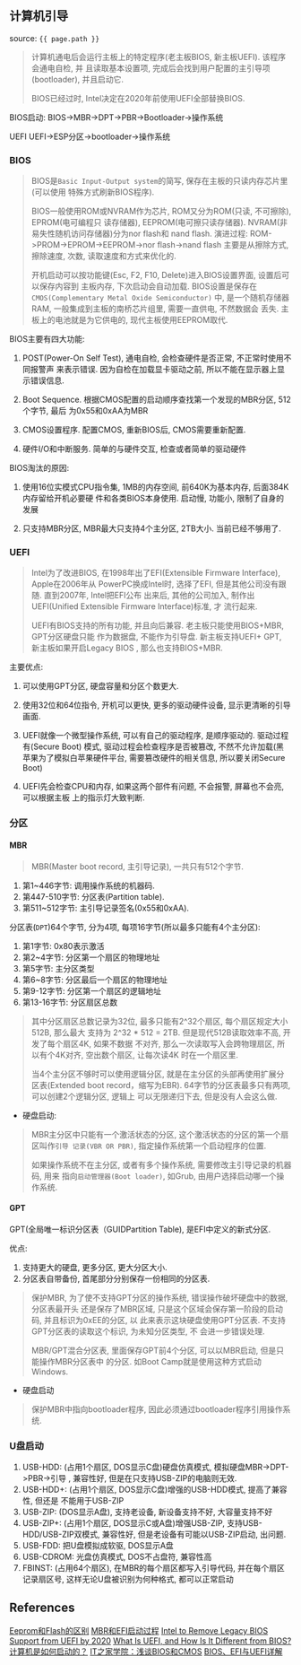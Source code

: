 ## 计算机引导
source: `{{ page.path }}`

> 计算机通电后会运行主板上的特定程序(老主板BIOS, 新主板UEFI). 该程序会通电自检, 并
> 且读取基本设置项, 完成后会找到用户配置的主引导项(bootloader), 并且启动它.
>
> BIOS已经过时, Intel决定在2020年前使用UEFI全部替换BIOS.

BIOS启动:
BIOS->MBR->DPT->PBR->Bootloader->操作系统

UEFI
UEFI->ESP分区->bootloader->操作系统

### BIOS

> BIOS是`Basic Input-Output system`的简写, 保存在主板的只读内存芯片里(可以使用
> 特殊方式刷新BIOS程序).
> 
> BIOS一般使用ROM或NVRAM作为芯片, ROM又分为ROM(只读, 不可擦除), EPROM(电可编程只
> 读存储器), EEPROM(电可擦只读存储器). NVRAM(非易失性随机访问存储器)分为nor flash和
> nand flash. 演进过程:
> ROM->PROM->EPROM->EEPROM->nor flash->nand flash
> 主要是从擦除方式, 擦除速度, 次数, 读取速度和方式来优化的.
> 
> 开机启动可以按功能键(Esc, F2, F10, Delete)进入BIOS设置界面, 设置后可以保存内容到
> 主板内存, 下次启动会自动加载. BIOS设置是保存在`CMOS(Complementary Metal Oxide Semiconductor)`
> 中, 是一个随机存储器RAM, 一般集成到主板的南桥芯片组里, 需要一直供电, 不然数据会
> 丢失. 主板上的电池就是为它供电的, 现代主板使用EEPROM取代.

BIOS主要有四大功能:

1. POST(Power-On Self Test),  通电自检, 会检查硬件是否正常, 不正常时使用不同报警声
    来表示错误. 因为自检在加载显卡驱动之前, 所以不能在显示器上显示错误信息.

2. Boot Sequence. 根据CMOS配置的启动顺序查找第一个发现的MBR分区, 512个字节, 最后
    为0x55和0xAA为MBR

3. CMOS设置程序. 配置CMOS, 重新BIOS后, CMOS需要重新配置.

4. 硬件I/O和中断服务. 简单的与硬件交互, 检查或者简单的驱动硬件

BIOS淘汰的原因:
1. 使用16位实模式CPU指令集, 1MB的内存空间, 前640K为基本内存, 后面384K内存留给开机必要硬
    件和各类BIOS本身使用. 启动慢, 功能小, 限制了自身的发展

2. 只支持MBR分区, MBR最大只支持4个主分区, 2TB大小. 当前已经不够用了.

### UEFI

> Intel为了改进BIOS, 在1998年出了EFI(Extensible Firmware Interface), Apple在2006年从
> PowerPC换成Intel时, 选择了EFI, 但是其他公司没有跟随. 直到2007年, Intel把EFI公布
> 出来后, 其他的公司加入, 制作出UEFI(Unified Extensible Firmware Interface)标准, 才
> 流行起来.
>
> UEFI有BIOS支持的所有功能, 并且向后兼容. 老主板只能使用BIOS+MBR, GPT分区硬盘只能
> 作为数据盘, 不能作为引导盘. 新主板支持UEFI+ GPT, 新主板如果开启Legacy BIOS
> , 那么也支持BIOS+MBR. 

主要优点:

1. 可以使用GPT分区, 硬盘容量和分区个数更大.

2. 使用32位和64位指令, 开机可以更快, 更多的驱动硬件设备, 显示更清晰的引导画面.

3. UEFI就像一个微型操作系统, 可以有自己的驱动程序, 是顺序驱动的. 驱动过程有(Secure Boot)
    模式, 驱动过程会检查程序是否被篡改, 不然不允许加载(黑苹果为了模拟白苹果硬件平台, 
    需要篡改硬件的相关信息, 所以要关闭Secure Boot)

4. UEFI先会检查CPU和内存, 如果这两个部件有问题, 不会报警, 屏幕也不会亮, 可以根据主板
    上的指示灯大致判断.

### 分区

#### MBR

> MBR(Master boot record, 主引导记录), 一共只有512个字节.

1. 第1~446字节: 调用操作系统的机器码.
2. 第447-510字节: 分区表(Partition table).
3. 第511~512字节: 主引导记录签名(0x55和0xAA).

分区表(`DPT`)64个字节, 分为4项, 每项16字节(所以最多只能有4个主分区):

1. 第1字节: 0x80表示激活
2. 第2~4字节: 分区第一个扇区的物理地址
3. 第5字节: 主分区类型
4. 第6~8字节: 分区最后一个扇区的物理地址
5. 第9-12字节: 分区第一个扇区的逻辑地址
6. 第13-16字节: 分区扇区总数

> 其中分区扇区总数记录为32位, 最多只能有2^32个扇区, 每个扇区规定大小512B, 那么最大
> 支持为 2^32 * 512 = 2TB. 但是现代512B读取效率不高, 开发了每个扇区4K, 如果不数据
> 不对齐, 那么一次读取写入会跨物理扇区, 所以有个4K对齐,  空出数个扇区, 让每次读4K
> 时在一个扇区里.
>
> 当4个主分区不够时可以使用逻辑分区, 就是在主分区的头部再使用扩展分区表(Extended
> boot record，缩写为EBR). 64字节的分区表最多只有两项, 可以创建2个逻辑分区, 逻辑上
> 可以无限递归下去, 但是没有人会这么做.

* 硬盘启动:

> MBR主分区中只能有一个激活状态的分区, 这个激活状态的分区的第一个扇区叫作`引导
> 记录(VBR OR PBR)`, 指定操作系统第一个启动程序的位置.
>
> 如果操作系统不在主分区, 或者有多个操作系统, 需要修改主引导记录的机器码, 用来
> 指向`启动管理器(Boot loader)`, 如Grub, 由用户选择启动哪一个操作系统.

#### GPT

GPT(全局唯一标识分区表（GUIDPartition Table), 是EFI中定义的新式分区.

优点:
1. 支持更大的硬盘, 更多分区, 更大分区大小.
2. 分区表自带备份, 首尾部分分别保存一份相同的分区表.

> 保护MBR, 为了使不支持GPT分区的操作系统, 错误操作破坏硬盘中的数据, 分区表最开头
> 还是保存了MBR区域, 只是这个区域会保存第一阶段的启动码, 并且标识为0xEE的分区, 以
> 此来表示这块硬盘使用GPT分区表. 不支持GPT分区表的读取这个标识, 为未知分区类型, 不
> 会进一步错误处理.
>
> MBR/GPT混合分区表, 里面保存GPT前4个分区, 可以以MBR启动, 但是只能操作MBR分区表中
> 的分区. 如Boot Camp就是使用这种方式启动Windows.

* 硬盘启动

> 保护MBR中指向bootloader程序, 因此必须通过bootloader程序引用操作系统.

### U盘启动

1. USB-HDD: (占用1个扇区, DOS显示C盘)硬盘仿真模式, 模拟硬盘MBR->DPT->PBR->引导
    , 兼容性好, 但是在只支持USB-ZIP的电脑则无效.
2. USB-HDD+: (占用1个扇区, DOS显示C盘)增强的USB-HDD模式, 提高了兼容性, 但还是
    不能用于USB-ZIP
3. USB-ZIP: (DOS显示A盘), 支持老设备, 新设备支持不好, 大容量支持不好
4. USB-ZIP+: (占用1个扇区, DOS显示C或A盘)增强USB-ZIP, 支持USB-HDD/USB-ZIP双模式, 
    兼容性好, 但是老设备有可能以USB-ZIP启动, 出问题.
5. USB-FDD: 把U盘模拟成软驱, DOS显示A盘
6. USB-CDROM: 光盘仿真模式, DOS不占盘符, 兼容性高
7. FBINST: (占用64个扇区), 在MBR的每个扇区都写入引导代码, 并在每个扇区记录扇区号, 
    这样无论U盘被识别为何种格式, 都可以正常启动



## References

[Eeprom和Flash的区别](https://www.cnblogs.com/Pual623548198/p/7085319.html)
[MBR和EFI启动过程](https://www.cnblogs.com/focus-g/p/11355298.html)
[Intel to Remove Legacy BIOS Support from UEFI by 2020](https://www.anandtech.com/show/12068/intel-to-remove-bios-support-from-uefi-by-2020)
[What Is UEFI, and How Is It Different from BIOS?](https://www.howtogeek.com/56958/htg-explains-how-uefi-will-replace-the-bios/)
[计算机是如何启动的？](http://www.ruanyifeng.com/blog/2013/02/booting.html)
[IT之家学院：浅谈BIOS和CMOS](https://www.ithome.com/html/digi/317426.htm)
[BIOS、EFI与UEFI详解](https://blog.csdn.net/ZhangSong051052/article/details/80670970)
